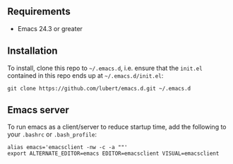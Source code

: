 ## Requirements

* Emacs 24.3 or greater

## Installation

To install, clone this repo to `~/.emacs.d`, i.e. ensure that the
`init.el` contained in this repo ends up at `~/.emacs.d/init.el`:

    git clone https://github.com/lubert/emacs.d.git ~/.emacs.d

## Emacs server

To run emacs as a client/server to reduce startup time, add the
following to your `.bashrc` or `.bash_profile`:

    alias emacs='emacsclient -nw -c -a ""'
    export ALTERNATE_EDITOR=emacs EDITOR=emacsclient VISUAL=emacsclient
